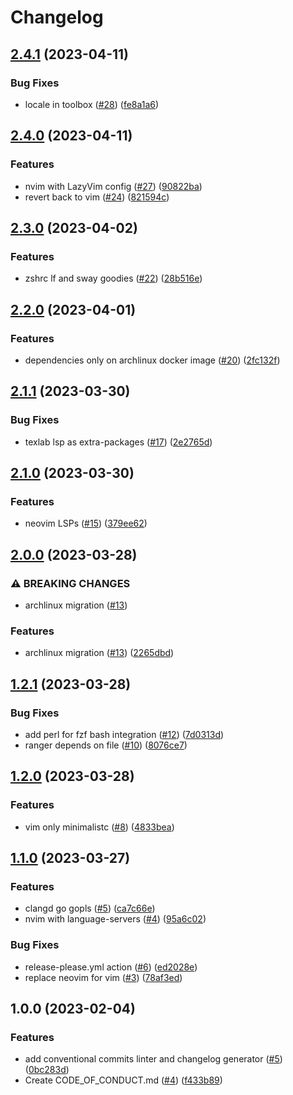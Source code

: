# Changelog

## [2.4.1](https://github.com/storopoli/EDC/compare/v2.4.0...v2.4.1) (2023-04-11)


### Bug Fixes

* locale in toolbox ([#28](https://github.com/storopoli/EDC/issues/28)) ([fe8a1a6](https://github.com/storopoli/EDC/commit/fe8a1a6992f5ab606cec8a2986466453e95a4a7a))

## [2.4.0](https://github.com/storopoli/EDC/compare/v2.3.0...v2.4.0) (2023-04-11)


### Features

* nvim with LazyVim config ([#27](https://github.com/storopoli/EDC/issues/27)) ([90822ba](https://github.com/storopoli/EDC/commit/90822bae3fdbca3441153c3cd2b1756d26df97d9))
* revert back to vim ([#24](https://github.com/storopoli/EDC/issues/24)) ([821594c](https://github.com/storopoli/EDC/commit/821594c5b905d591f19024f320f132c93ff4157a))

## [2.3.0](https://github.com/storopoli/EDC/compare/v2.2.0...v2.3.0) (2023-04-02)


### Features

* zshrc lf and sway goodies ([#22](https://github.com/storopoli/EDC/issues/22)) ([28b516e](https://github.com/storopoli/EDC/commit/28b516e4b404416e3e5bd39e8987d4346e00c313))

## [2.2.0](https://github.com/storopoli/EDC/compare/v2.1.1...v2.2.0) (2023-04-01)


### Features

* dependencies only on archlinux docker image ([#20](https://github.com/storopoli/EDC/issues/20)) ([2fc132f](https://github.com/storopoli/EDC/commit/2fc132f7c4c1a2fb7a477ac404dd7f3480edaa3c))

## [2.1.1](https://github.com/storopoli/EDC/compare/v2.1.0...v2.1.1) (2023-03-30)


### Bug Fixes

* texlab lsp as extra-packages ([#17](https://github.com/storopoli/EDC/issues/17)) ([2e2765d](https://github.com/storopoli/EDC/commit/2e2765da81d9781287445b5defdf6f850bcea0bd))

## [2.1.0](https://github.com/storopoli/EDC/compare/v2.0.0...v2.1.0) (2023-03-30)


### Features

* neovim LSPs ([#15](https://github.com/storopoli/EDC/issues/15)) ([379ee62](https://github.com/storopoli/EDC/commit/379ee62c985f2e67b54156f900677420feac3566))

## [2.0.0](https://github.com/storopoli/EDC/compare/v1.2.1...v2.0.0) (2023-03-28)


### ⚠ BREAKING CHANGES

* archlinux migration ([#13](https://github.com/storopoli/EDC/issues/13))

### Features

* archlinux migration ([#13](https://github.com/storopoli/EDC/issues/13)) ([2265dbd](https://github.com/storopoli/EDC/commit/2265dbd242a6a24c62ec58c7016477d067d3cddb))

## [1.2.1](https://github.com/storopoli/EDC/compare/v1.2.0...v1.2.1) (2023-03-28)


### Bug Fixes

* add perl for fzf bash integration ([#12](https://github.com/storopoli/EDC/issues/12)) ([7d0313d](https://github.com/storopoli/EDC/commit/7d0313d1e79abf2c687d6dc52348bada98f319df))
* ranger depends on file ([#10](https://github.com/storopoli/EDC/issues/10)) ([8076ce7](https://github.com/storopoli/EDC/commit/8076ce75721792f9e08cdc230b97ad6e7db339d5))

## [1.2.0](https://github.com/storopoli/EDC/compare/v1.1.0...v1.2.0) (2023-03-28)


### Features

* vim only minimalistc ([#8](https://github.com/storopoli/EDC/issues/8)) ([4833bea](https://github.com/storopoli/EDC/commit/4833bea464902e4edf80a63c9208da21ee355b62))

## [1.1.0](https://github.com/storopoli/EDC/compare/v1.0.0...v1.1.0) (2023-03-27)


### Features

* clangd go gopls ([#5](https://github.com/storopoli/EDC/issues/5)) ([ca7c66e](https://github.com/storopoli/EDC/commit/ca7c66e6490b5799a0479755b570ac4137b37324))
* nvim with language-servers ([#4](https://github.com/storopoli/EDC/issues/4)) ([95a6c02](https://github.com/storopoli/EDC/commit/95a6c024f407fc7af569289e4d8e1d32ba38511d))


### Bug Fixes

* release-please.yml action ([#6](https://github.com/storopoli/EDC/issues/6)) ([ed2028e](https://github.com/storopoli/EDC/commit/ed2028e688b773c59a5e18c19c5b3e6432dbb6bf))
* replace neovim for vim ([#3](https://github.com/storopoli/EDC/issues/3)) ([78af3ed](https://github.com/storopoli/EDC/commit/78af3ede75789576656745ba68ae93d70a3feba6))

## 1.0.0 (2023-02-04)


### Features

* add conventional commits linter and changelog generator ([#5](https://github.com/ublue-os/boxkit/issues/5)) ([0bc283d](https://github.com/ublue-os/boxkit/commit/0bc283d271878071ef50a413bab48f3bfc1ab312))
* Create CODE_OF_CONDUCT.md ([#4](https://github.com/ublue-os/boxkit/issues/4)) ([f433b89](https://github.com/ublue-os/boxkit/commit/f433b89a1ed125c6c0a251c1eec60525cfe35820))
